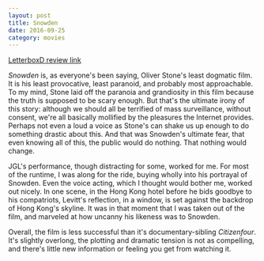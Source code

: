 ```yaml
---
layout: post
title: Snowden 
date: 2016-09-25
category: movies
---
```

 
[LetterboxD review link](http://letterboxd.com/samarthbhaskar/film/snowden/)

 <em>Snowden</em> is, as everyone's been saying, Oliver Stone's least dogmatic film. It is his least provocative, least paranoid, and probably most approachable. To my mind, Stone laid off the paranoia and grandiosity in this film because the truth is supposed to be scary enough. But that's the ultimate irony of this story: although we should all be terrified of mass surveillance, without consent, we're all basically mollified by the pleasures the Internet provides. Perhaps not even a loud a voice as Stone's can shake us up enough to do something drastic about this. And that was Snowden's ultimate fear, that even knowing all of this, the public would do nothing. That nothing would change.

JGL's performance, though distracting for some, worked for me. For most of the runtime, I was along for the ride, buying wholly into his portrayal of Snowden. Even the voice acting, which I thought would bother me, worked out nicely. In one scene, in the Hong Kong hotel before he bids goodbye to his compatriots, Levitt's reflection, in a window, is set against the backdrop of Hong Kong's skyline. It was in that moment that I was taken out of the film, and marveled at how uncanny his likeness was to Snowden. 

Overall, the film is less successful than it's documentary-sibling <em>Citizenfour</em>. It's slightly overlong, the plotting and dramatic tension is not as compelling, and there's little new information or feeling you get from watching it.
